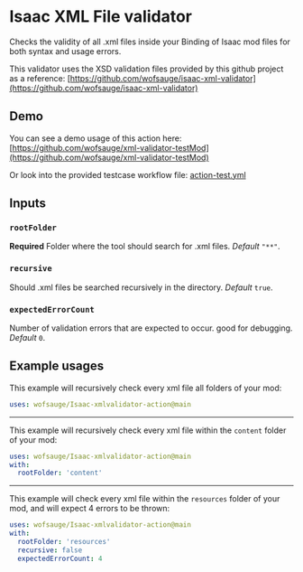 # Isaac XML File validator

Checks the validity of all .xml files inside your Binding of Isaac mod files for both syntax and usage errors.

This validator uses the XSD validation files provided by this github project as a reference: [https://github.com/wofsauge/isaac-xml-validator](https://github.com/wofsauge/isaac-xml-validator)

## Demo
You can see a demo usage of this action here: [https://github.com/wofsauge/xml-validator-testMod](https://github.com/wofsauge/xml-validator-testMod)

Or look into the provided testcase workflow file: [action-test.yml](https://github.com/wofsauge/Isaac-xmlvalidator-action/blob/main/.github/workflows/action-test.yml)

## Inputs

### `rootFolder`

**Required** Folder where the tool should search for .xml files. *Default* `"**"`.
### `recursive`

Should .xml files be searched recursively in the directory. *Default* `true`.
### `expectedErrorCount`

Number of validation errors that are expected to occur. good for debugging. *Default* `0`.

## Example usages

This example will recursively check every xml file all folders of your mod:
```yaml
uses: wofsauge/Isaac-xmlvalidator-action@main
```
----
This example will recursively check every xml file within the `content` folder of your mod:
```yaml
uses: wofsauge/Isaac-xmlvalidator-action@main
with:
  rootFolder: 'content'
```
----
This example will check every xml file within the `resources` folder of your mod, and will expect 4 errors to be thrown:
```yaml
uses: wofsauge/Isaac-xmlvalidator-action@main
with:
  rootFolder: 'resources'
  recursive: false
  expectedErrorCount: 4
```
